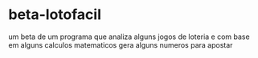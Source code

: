 # beta-lotofacil
um beta de um programa que analiza alguns jogos de loteria e com base em alguns calculos matematicos gera alguns numeros para apostar
